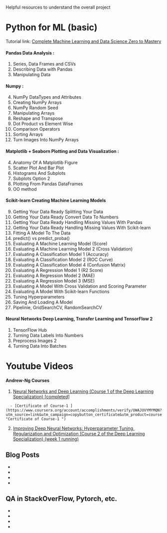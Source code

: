 Helpful resources to understand the overall project


# Python for ML (basic)



Tutorial link: [Complete Machine Learning and Data Science Zero to Mastery](https://www.udemy.com/course/complete-machine-learning-and-data-science-zero-to-mastery/ "Complete Machine Learning and Data Science Zero to Mastery")

####  Pandas Data Analysis :
   1. Series, Data Frames and CSVs
   2. Describing Data with Pandas
   3. Manipulating Data
   
   
 #### Numpy :
   4. NumPy DataTypes and Attributes
   5. Creating NumPy Arrays
   6. NumPy Random Seed
   8. Manipulating Arrays
   11. Reshape and Transpose
   12. Dot Product vs Element Wise
   14. Comparison Operators
   15. Sorting Arrays
   16. Turn Images Into NumPy Arrays
   
   
 ####  Matplotlib + Seaborn Plotting and Data Visualization :
   4. Anatomy Of A Matplotlib Figure
   5. Scatter Plot And Bar Plot
   6. Histograms And Subplots
   7. Subplots Option 2
   9. Plotting From Pandas DataFrames
   111. OO method
   

 #### Scikit-learn Creating Machine Learning Models
   9. Getting Your Data Ready Splitting Your Data
   11. Getting Your Data Ready Convert Data To Numbers
   12. Getting Your Data Ready Handling Missing Values With Pandas
   13. Getting Your Data Ready Handling Missing Values With Scikit-learn
   19. Fitting A Model To The Data
   21. predict() vs predict_proba()
   23. Evaluating A Machine Learning Model (Score)
   24. Evaluating A Machine Learning Model 2 (Cross Validation)
   25. Evaluating A Classification Model 1 (Accuracy)
   26. Evaluating A Classification Model 2 (ROC Curve)
   28. Evaluating A Classification Model 4 (Confusion Matrix)
   31. Evaluating A Regression Model 1 (R2 Score)
   32. Evaluating A Regression Model 2 (MAE)
   33. Evaluating A Regression Model 3 (MSE)
   35. Evaluating A Model With Cross Validation and Scoring Parameter
   36. Evaluating A Model With Scikit-learn Functions
   38. Tuning Hyperparameters
   42. Saving And Loading A Model
   44. Pipelinie, GridSearchCV, RandomSearchCV

####  Neural Networks Deep Learning, Transfer Learning and TensorFlow 2 
  1.   TensorFlow Hub
  16. Turning Data Labels Into Numbers
  19. Preprocess Images 2
  20. Turning Data Into Batches


# Youtube Videos
#### Andrew-Ng Courses 
   1.    [Neural Networks and Deep Learning (Course 1 of the Deep Learning Specialization)  [completed]](https://www.youtube.com/playlist?list=PLkDaE6sCZn6Ec-XTbcX1uRg2_u4xOEky0 "Neural Networks and Deep Learning (Course 1 of the Deep Learning Specialization)  [completed]")  
   
      - [Certificate of Course-1 ](https://www.coursera.org/account/accomplishments/verify/UWAJUVYMYMQN?utm_source=link&utm_campaign=copybutton_certificate&utm_product=course "Certificate of Course-1 ")
   
   2.  [Improving Deep Neural Networks: Hyperparameter Tuning, Regularization and Optimization (Course 2 of the Deep Learning Specialization)   (week 1 running)](https://www.youtube.com/playlist?list=PLkDaE6sCZn6Hn0vK8co82zjQtt3T2Nkqc "Improving Deep Neural Networks: Hyperparameter Tuning, Regularization and Optimization (Course 2 of the Deep Learning Specialization)   (week 1 running)")




## Blog Posts
* 
*
*
* 



## QA in StackOverFlow, Pytorch, etc.
* 
*
*
* 
